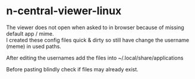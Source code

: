 # n-central-viewer-linux
The viewer does not open when asked to in browser because of missing default app / mime. <br />
I created these config files quick & dirty so still have change the username (meme) in used paths.<br />

After editing the usernames add the files into ~/.local/share/applications<br />

Before pasting blindly check if files may already exist.

